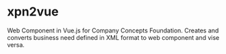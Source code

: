 # xpn2vue
Web Component in Vue.js for Company Concepts Foundation. Creates and converts business need defined in XML format to web component and vise versa.
